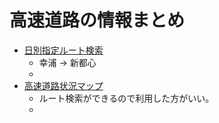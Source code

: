 高速道路の情報まとめ
================

* [日別指定ルート検索](http://search.shutoko.jp/?startPlace=%E5%B9%B8%E6%B5%A6&arrivePlace=%E6%96%B0%E9%83%BD%E5%BF%83&startLatlng=&arriveLatlng=&keiyu1=&keiyu2=&keiyu3=&carType=normal&handicapped=off)
  * 幸浦 -> 新都心
  * 
* [高速道路状況マップ](http://search.shutoko-eng.jp/rtmap.html)
  * ルート検索ができるので利用した方がいい。
  * 



 



